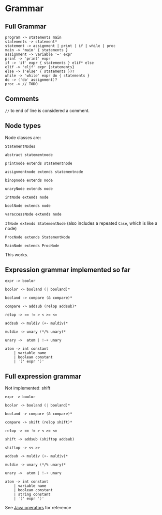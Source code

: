 # Grammar


## Full Grammar

```
program -> statements main
statements -> statement* 
statement -> assignment | print | if | while | proc 
main -> 'main' { statements }
assignment -> variable '=' expr
print -> 'print' expr
if -> 'if' expr { statements } elif* else
elif -> 'elif' expr {statements}
else -> ('else' { statements })?
while -> 'while' expr do { statements }
do -> ('do' assignment)?
proc -> // TODO

```


## Comments

`//` to end of line is considered a comment.

## Node types

Node classes are:

`StatementNodes`

`abstract statementnode`

`printnode extends statementnode`

`assignmentnode extends statementnode`

`binopnode extends node`

`unaryNode extends node`

`intNode extends node`

`boolNode extends node`

`varaccessNode extends node`

`IfNode extends StatementNode` (also includes a repeated `Case`, which is like a node)

`ProcNode extends StatementNode`

`MainNode extends ProcNode`

This works.



## Expression grammar implemented so far

```
expr -> boolor

boolor -> booland (| booland)*

booland -> compare (& compare)*

compare -> addsub (relop addsub)*

relop -> == != > < >= <=

addsub -> muldiv (+- muldiv)*

muldiv -> unary (*/% unary)*

unary ->  atom | !-+ unary

atom -> int constant
	| variable name
	| boolean constant
	| '(' expr ')'
```

## Full expression grammar

Not implemented: shift

```
expr -> boolor

boolor -> booland (| booland)*

booland -> compare (& compare)*

compare -> shift (relop shift)*

relop -> == != > < >= <=

shift -> addsub (shiftop addsub)

shiftop -> << >>

addsub -> muldiv (+- muldiv)*

muldiv -> unary (*/% unary)*

unary ->  atom | !-+ unary

atom -> int constant
	| variable name
	| boolean constant
	| string constant
	| '(' expr ')'
```

See [Java operators](https://docs.oracle.com/javase/tutorial/java/nutsandbolts/operators.html)
for reference
